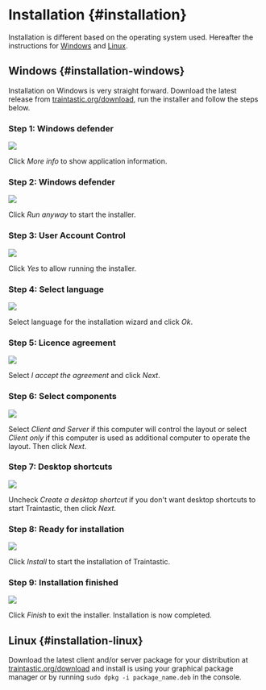# Installation {#installation}

Installation is different based on the operating system used.
Hereafter the instructions for [Windows](#installation-windows) and [Linux](#installation-linux).

## Windows {#installation-windows}

Installation on Windows is very straight forward. Download the latest release from [traintastic.org/download](https://traintastic.org/download), run the installer and follow the steps below.

### Step 1: Windows defender
![](../../gfx/en-us/installation/traintastic-setup-1.png)

Click *More info* to show application information.

### Step 2: Windows defender
![](../../gfx/en-us/installation/traintastic-setup-2.png)

Click *Run anyway* to start the installer.

### Step 3: User Account Control
![](../../gfx/en-us/installation/traintastic-setup-3.png)

Click *Yes* to allow running the installer.

### Step 4: Select language
![](../../gfx/en-us/installation/traintastic-setup-4.png)

Select language for the installation wizard and click *Ok*.

### Step 5: Licence agreement
![](../../gfx/en-us/installation/traintastic-setup-5.png)

Select *I accept the agreement* and click *Next*.

### Step 6: Select components
![](../../gfx/en-us/installation/traintastic-setup-6.png)

Select *Client and Server* if this computer will control the layout or select *Client only* if this computer is used as additional computer to operate the layout. Then click *Next*.

### Step 7: Desktop shortcuts
![](../../gfx/en-us/installation/traintastic-setup-7.png)

Uncheck *Create a desktop shortcut* if you don't want desktop shortcuts to start Traintastic, then click *Next*.

### Step 8: Ready for installation
![](../../gfx/en-us/installation/traintastic-setup-8.png)

Click *Install* to start the installation of Traintastic.

### Step 9: Installation finished
![](../../gfx/en-us/installation/traintastic-setup-9.png)

Click *Finish* to exit the installer. Installation is now completed.

## Linux {#installation-linux}

Download the latest client and/or server package for your distribution at [traintastic.org/download](https://traintastic.org/download) and install is using your graphical package manager or by running `sudo dpkg -i package_name.deb` in the console.
